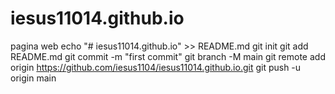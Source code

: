 # iesus11014.github.io
pagina web
echo "# iesus11014.github.io" >> README.md
git init
git add README.md
git commit -m "first commit"
git branch -M main
git remote add origin https://github.com/iesus1104/iesus11014.github.io.git
git push -u origin main
